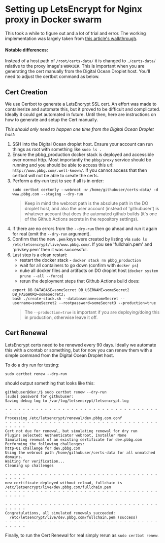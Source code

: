 Setting up LetsEncrypt for Nginx proxy in Docker swarm
===============
This took a while to figure out and a lot of trial and error. The working implementation was largely taken from [this
article's walkthrough](https://medium.com/@dbillinghamuk/certbot-certificate-verification-through-nginx-container-710c299ec549).

#### Notable differences:
Instead of a host path of `/root/certs-data/` it is changed to `./certs-data/` relative to the proxy image's `WORKDIR`.
This is important when you are generating the cert manually from the Digital Ocean Droplet host. You'll need to
adjust the certbot command as below.

## Cert Creation
We use Certbot to generate a LetsEncrypt SSL cert. An effort was made to containerize and automate this, but it proved
to be difficult and complicated. Ideally it could get automated in future. Until then, here are instructions on how to
generate and setup the Cert manually.

*This should only need to happen one time from the Digital Ocean Droplet host*:
1. SSH into the Digital Ocean droplet host. Ensure your account can run things as root with something like `sudo ls .`
2. Ensure the pbbg_production docker stack is deployed and accessible over normal http. Most importantly the `pbbg/proxy` service should be
running and you should be able to access this url: `http://www.pbbg.com/.well-known/`. If you cannot access that then
certbot will not be able to create the certs.
3. Perform a dry-run test to see if all is in order:
   ```shell
   sudo certbot certonly --webroot -w /home/githubuser/certs-data/ -d www.pbbg.com --staging --dry-run
   ```
    > Keep in mind the webroot path is the absolute path in the DO droplet host, and also the user account (instead of
    > 'githubuser') is whatever account that does the automated github builds (it's one of the Github Actions secrets
    > in the repository settings).
4. If there are no errors from the `--dry-run` then go ahead and run it again for real (omit the `--dry-run` argument).
5. Confirm that the new `.pem` keys were created by listing via `sudo ls /etc/letsencrypt/live/www.pbbg.com/`. If you see
'fullchain.pem' and 'privkey.pem' then it was successful.
6. Last step is a clean restart:
   * restart the docker stack - `docker stack rm pbbg_production`
   * wait for all containers to go down (confirm with `docker ps`)
   * nuke all docker files and artifacts on DO droplet host (`docker system prune --all --force`)
   * rerun the deployment steps that Github Actions build does:
    ```shell
    export DB_DATABASE=someSecret DB_USERNAME=someSecret2 DB_PASSWORD=someSecret3;
    bash ./create-stack.sh --databasename=someSecret --username=someSecret2 --rootpassword=someSecret3 --production=true
    ```
   > The `--production=true` is important if you are deploying/doing this in production, otherwise leave it off.


## Cert Renewal
LetsEncrypt certs need to be renewed every 90 days. Ideally we automate this with a crontab or something, but for now
you can renew them with a simple command from the Digital Ocean Droplet host.

To do a dry run for testing:
```shell
sudo certbot renew --dry-run
```
should output something that looks like this:
```shell
githubuser@dev:/$ sudo certbot renew --dry-run
[sudo] password for githubuser: 
Saving debug log to /var/log/letsencrypt/letsencrypt.log

- - - - - - - - - - - - - - - - - - - - - - - - - - - - - - - - - - - - - - - -
Processing /etc/letsencrypt/renewal/dev.pbbg.com.conf
- - - - - - - - - - - - - - - - - - - - - - - - - - - - - - - - - - - - - - - -
Cert not due for renewal, but simulating renewal for dry run
Plugins selected: Authenticator webroot, Installer None
Simulating renewal of an existing certificate for dev.pbbg.com
Performing the following challenges:
http-01 challenge for dev.pbbg.com
Using the webroot path /home/githubuser/certs-data for all unmatched domains.
Waiting for verification...
Cleaning up challenges

- - - - - - - - - - - - - - - - - - - - - - - - - - - - - - - - - - - - - - - -
new certificate deployed without reload, fullchain is
/etc/letsencrypt/live/dev.pbbg.com/fullchain.pem
- - - - - - - - - - - - - - - - - - - - - - - - - - - - - - - - - - - - - - - -

- - - - - - - - - - - - - - - - - - - - - - - - - - - - - - - - - - - - - - - -
Congratulations, all simulated renewals succeeded: 
  /etc/letsencrypt/live/dev.pbbg.com/fullchain.pem (success)
- - - - - - - - - - - - - - - - - - - - - - - - - - - - - - - - - - - - - - - -
```

Finally, to run the Cert Renewal for real simply rerun as `sudo certbot renew`.

